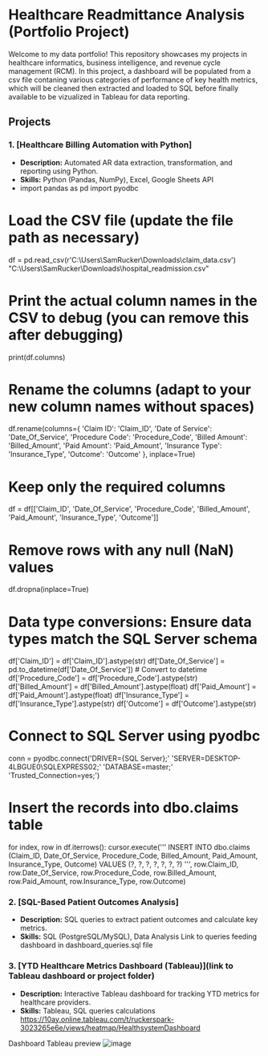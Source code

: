 # Healthcare Readmittance Analysis (Portfolio Project)

Welcome to my data portfolio! This repository showcases my projects in healthcare informatics, business intelligence, and revenue cycle management (RCM). In this project, a dashboard will be populated from a csv file contaning various categories of performance of key health metrics, which will be cleaned then extracted and loaded to SQL before finally available to be vizualized in Tableau for data reporting. 

## Projects
### 1. [Healthcare Billing Automation with Python]
- **Description:** Automated AR data extraction, transformation, and reporting using Python.
- **Skills:** Python (Pandas, NumPy), Excel, Google Sheets API
- import pandas as pd
import pyodbc

# Load the CSV file (update the file path as necessary)
df = pd.read_csv(r'C:\Users\SamRucker\Downloads\claim_data.csv')
"C:\Users\SamRucker\Downloads\hospital_readmission.csv"

# Print the actual column names in the CSV to debug (you can remove this after debugging)
print(df.columns)

# Rename the columns (adapt to your new column names without spaces)
df.rename(columns={
    'Claim ID': 'Claim_ID', 
    'Date of Service': 'Date_Of_Service', 
    'Procedure Code': 'Procedure_Code',
    'Billed Amount': 'Billed_Amount',
    'Paid Amount': 'Paid_Amount',
    'Insurance Type': 'Insurance_Type',
    'Outcome': 'Outcome'
}, inplace=True)

# Keep only the required columns
df = df[['Claim_ID', 'Date_Of_Service', 'Procedure_Code', 'Billed_Amount', 'Paid_Amount', 'Insurance_Type', 'Outcome']]

# Remove rows with any null (NaN) values
df.dropna(inplace=True)

# Data type conversions: Ensure data types match the SQL Server schema
df['Claim_ID'] = df['Claim_ID'].astype(str)
df['Date_Of_Service'] = pd.to_datetime(df['Date_Of_Service'])  # Convert to datetime
df['Procedure_Code'] = df['Procedure_Code'].astype(str)
df['Billed_Amount'] = df['Billed_Amount'].astype(float)
df['Paid_Amount'] = df['Paid_Amount'].astype(float)
df['Insurance_Type'] = df['Insurance_Type'].astype(str)
df['Outcome'] = df['Outcome'].astype(str)

# Connect to SQL Server using pyodbc
conn = pyodbc.connect('DRIVER={SQL Server};'
                      'SERVER=DESKTOP-4LBGUE0\\SQLEXPRESS02;'
                      'DATABASE=master;'
                      'Trusted_Connection=yes;')

# Insert the records into dbo.claims table
for index, row in df.iterrows():
    cursor.execute('''
        INSERT INTO dbo.claims (Claim_ID, Date_Of_Service, Procedure_Code, Billed_Amount, Paid_Amount, Insurance_Type, Outcome)
        VALUES (?, ?, ?, ?, ?, ?, ?)
    ''', row.Claim_ID, row.Date_Of_Service, row.Procedure_Code, row.Billed_Amount, row.Paid_Amount, row.Insurance_Type, row.Outcome)

### 2. [SQL-Based Patient Outcomes Analysis]
- **Description:** SQL queries to extract patient outcomes and calculate key metrics.
- **Skills:** SQL (PostgreSQL/MySQL), Data Analysis
Link to queries feeding dashboard in dashboard_queries.sql file


### 3. [YTD Healthcare Metrics Dashboard (Tableau)](link to Tableau dashboard or project folder)
- **Description:** Interactive Tableau dashboard for tracking YTD metrics for healthcare providers.
- **Skills:** Tableau, SQL queries calculations
https://10ay.online.tableau.com/t/ruckerspark-3023265e6e/views/heatmap/HealthsystemDashboard

Dashboard Tableau preview
![image](https://github.com/user-attachments/assets/2570187d-6f69-4728-a09d-f8bc40d71604)


